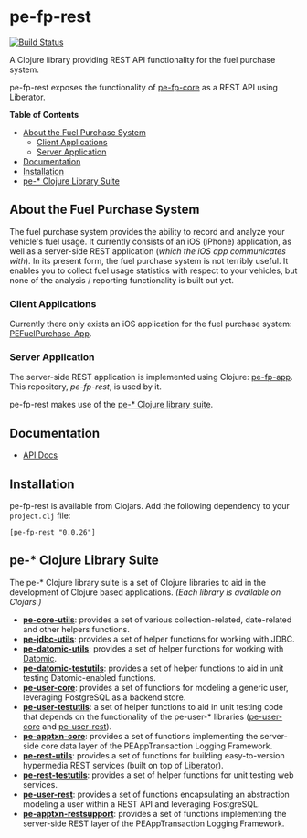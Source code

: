 # pe-fp-rest

[![Build Status](https://travis-ci.org/evanspa/pe-fp-rest.svg)](https://travis-ci.org/evanspa/pe-fp-rest)

A Clojure library providing REST API functionality for the fuel purchase system.

pe-fp-rest exposes the functionality of
[pe-fp-core](https://github.com/evanspa/pe-fp-core) as a REST API using
[Liberator](http://clojure-liberator.github.io/liberator/).

<!-- START doctoc generated TOC please keep comment here to allow auto update -->
<!-- DON'T EDIT THIS SECTION, INSTEAD RE-RUN doctoc TO UPDATE -->
**Table of Contents**
- [About the Fuel Purchase System](#about-the-fuel-purchase-system)
  - [Client Applications](#client-applications)
  - [Server Application](#server-application)
- [Documentation](#documentation)
- [Installation](#installation)
- [pe-* Clojure Library Suite](#pe--clojure-library-suite)

<!-- END doctoc generated TOC please keep comment here to allow auto update -->

## About the Fuel Purchase System

The fuel purchase system provides the ability to record and analyze your
vehicle's fuel usage.  It currently consists of an iOS (iPhone) application, as
well as a server-side REST application (*which the iOS app communicates with*).
In its present form, the fuel purchase system is not terribly useful.  It
enables you to collect fuel usage statistics with respect to your vehicles, but
none of the analysis / reporting functionality is built out yet.

### Client Applications

Currently there only exists an iOS application for the fuel purchase system: [PEFuelPurchase-App](https://github.com/evanspa/PEFuelPurchase-App).

### Server Application

The server-side REST application is implemented using Clojure: [pe-fp-app](https://github.com/evanspa/pe-fp-app).  This repository, *pe-fp-rest*, is used by it.

pe-fp-rest makes use of the [pe-* Clojure library suite](#pe--clojure-library-suite).

## Documentation

* [API Docs](http://evanspa.github.com/pe-fp-rest)

## Installation

pe-fp-rest is available from Clojars.  Add the following dependency to your
`project.clj` file:

```
[pe-fp-rest "0.0.26"]
```

## pe-* Clojure Library Suite
The pe-* Clojure library suite is a set of Clojure libraries to aid in the
development of Clojure based applications.
*(Each library is available on Clojars.)*
+ **[pe-core-utils](https://github.com/evanspa/pe-core-utils)**: provides a set
of various collection-related, date-related and other helpers functions.
+ **[pe-jdbc-utils](https://github.com/evanspa/pe-jdbc-utils)**: provides
  a set of helper functions for working with JDBC.
+ **[pe-datomic-utils](https://github.com/evanspa/pe-datomic-utils)**: provides
  a set of helper functions for working with [Datomic](https://www.datomic.com).
+ **[pe-datomic-testutils](https://github.com/evanspa/pe-datomic-testutils)**: provides
  a set of helper functions to aid in unit testing Datomic-enabled functions.
+ **[pe-user-core](https://github.com/evanspa/pe-user-core)**: provides
  a set of functions for modeling a generic user, leveraging PostgreSQL as a
  backend store.
+ **[pe-user-testutils](https://github.com/evanspa/pe-user-testutils)**: a set of helper functions to aid in unit testing
code that depends on the functionality of the pe-user-* libraries
([pe-user-core](https://github.com/evanspa/pe-user-core) and [pe-user-rest](https://github.com/evanspa/pe-user-rest)).
+ **[pe-apptxn-core](https://github.com/evanspa/pe-apptxn-core)**: provides a
  set of functions implementing the server-side core data layer of the
  PEAppTransaction Logging Framework.
+ **[pe-rest-utils](https://github.com/evanspa/pe-rest-utils)**: provides a set
  of functions for building easy-to-version hypermedia REST services (built on
  top of [Liberator](http://clojure-liberator.github.io/liberator/)).
+ **[pe-rest-testutils](https://github.com/evanspa/pe-rest-testutils)**: provides
  a set of helper functions for unit testing web services.
+ **[pe-user-rest](https://github.com/evanspa/pe-user-rest)**: provides a set of
  functions encapsulating an abstraction modeling a user within a REST API
  and leveraging PostgreSQL.
+ **[pe-apptxn-restsupport](https://github.com/evanspa/pe-apptxn-restsupport)**:
  provides a set of functions implementing the server-side REST layer of the
  PEAppTransaction Logging Framework.
